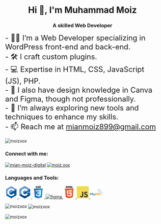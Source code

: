 <h1 align="center">Hi 👋, I'm Muhammad Moiz</h1>
<h3 align="center">A skilled Web Developer</h3>
<p style="text-align:left; margin:auto; font-size:24px;">
- 👨‍💻 I’m a Web Developer specializing in WordPress front-end and back-end.<br>
- 🛠️ I craft custom plugins.<br>
- 💻 Expertise in HTML, CSS, JavaScript (JS), PHP.<br>
- 🎨 I also have design knowledge in Canva and Figma, though not professionally.<br>
- 🌱 I’m always exploring new tools and techniques to enhance my skills.<br>
- 📫 Reach me at <a href="mailto:mianmioz899@gmail.com">mianmoiz899@gmail.com</a></p>

<p align="left"> <img src="https://komarev.com/ghpvc/?username=moizxox&label=Profile%20views&color=0e75b6&style=flat" alt="moizxox" /> </p>

<h3 align="left">Connect with me:</h3>
<p align="left">
<a href="https://linkedin.com/in/mian-moiz-digital" target="blank"><img align="center" src="https://raw.githubusercontent.com/rahuldkjain/github-profile-readme-generator/master/src/images/icons/Social/linked-in-alt.svg" alt="mian-moiz-digital" height="30" width="40" /></a>
  <a href="https://instagram.com/moiz.xox" target="blank"><img align="center" src="https://raw.githubusercontent.com/rahuldkjain/github-profile-readme-generator/master/src/images/icons/Social/instagram.svg" alt="moiz.xox" height="30" width="40" /></a>
</p>

<h3 align="left">Languages and Tools:</h3>
<p align="left"> <a href="https://www.cprogramming.com/" target="_blank" rel="noreferrer"> <img src="https://raw.githubusercontent.com/devicons/devicon/master/icons/c/c-original.svg" alt="c" width="40" height="40"/> </a> <a href="https://www.w3schools.com/cpp/" target="_blank" rel="noreferrer"> <img src="https://raw.githubusercontent.com/devicons/devicon/master/icons/cplusplus/cplusplus-original.svg" alt="cplusplus" width="40" height="40"/> </a> <a href="https://www.w3schools.com/css/" target="_blank" rel="noreferrer"> <img src="https://raw.githubusercontent.com/devicons/devicon/master/icons/css3/css3-original-wordmark.svg" alt="css3" width="40" height="40"/> </a> <a href="https://www.figma.com/" target="_blank" rel="noreferrer"> <img src="https://www.vectorlogo.zone/logos/figma/figma-icon.svg" alt="figma" width="40" height="40"/> </a> <a href="https://www.w3.org/html/" target="_blank" rel="noreferrer"> <img src="https://raw.githubusercontent.com/devicons/devicon/master/icons/html5/html5-original-wordmark.svg" alt="html5" width="40" height="40"/> </a> <a href="https://developer.mozilla.org/en-US/docs/Web/JavaScript" target="_blank" rel="noreferrer"> <img src="https://raw.githubusercontent.com/devicons/devicon/master/icons/javascript/javascript-original.svg" alt="javascript" width="40" height="40"/> </a> <a href="https://www.mysql.com/" target="_blank" rel="noreferrer"> <img src="https://raw.githubusercontent.com/devicons/devicon/master/icons/mysql/mysql-original-wordmark.svg" alt="mysql" width="40" height="40"/> </a> </p>

<p><img align="left" src="https://github-readme-stats.vercel.app/api/top-langs?username=moizxox&show_icons=true&locale=en&layout=compact" alt="moizxox" /></p>

<p>&nbsp;<img align="center" src="https://github-readme-stats.vercel.app/api?username=moizxox&show_icons=true&locale=en" alt="moizxox" /></p>

<p><img align="center" src="https://github-readme-streak-stats.herokuapp.com/?user=moizxox&" alt="moizxox" /></p>

<!---
moizxox/moizxox is a ✨ special ✨ repository because its `README.md` (this file) appears on your GitHub profile.
You can click the Preview link to take a look at your changes.
--->

